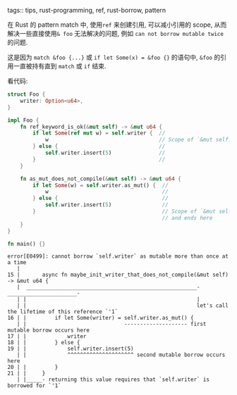tags:: tips, rust-programming, ref, rust-borrow, pattern

在 Rust 的 pattern match 中, 使用`ref` 来创建引用, 可以减小引用的 scope,
从而解决一些直接使用`& foo` 无法解决的问题, 例如 `can not borrow mutable twice` 的问题.

这是因为 `match &foo {...}` 或 `if let Some(x) = &foo {}` 的语句中, `&foo`
的引用一直被持有直到 `match` 或 `if` 结束.

看代码:

```rust
struct Foo {
    writer: Option<u64>,
}

impl Foo {
    fn ref_keyword_is_ok(&mut self) -> &mut u64 {
        if let Some(ref mut w) = self.writer {  //
            w                                   // Scope of `&mut self.writer` ends here
        } else {                                //
            self.writer.insert(5)               //
        }                                       //
    }

    fn as_mut_does_not_compile(&mut self) -> &mut u64 {
        if let Some(w) = self.writer.as_mut() {  // 
            w                                    //
        } else {                                 //
            self.writer.insert(5)                //
        }                                        // Scope of `&mut self.writer` lasts as long as the if-let statement,
                                                 // and ends here
    }
}

fn main() {}
```

```
error[E0499]: cannot borrow `self.writer` as mutable more than once at a time
   |
15 |       async fn maybe_init_writer_that_does_not_compile(&mut self) -> &mut u64 {
   |  ______________________________________________________-______________________-
   | |                                                      |
   | |                                                      let's call the lifetime of this reference `'1`
16 | |         if let Some(writer) = self.writer.as_mut() {
   | |                               -------------------- first mutable borrow occurs here
17 | |             writer
18 | |         } else {
19 | |             self.writer.insert(5)
   | |             ^^^^^^^^^^^^^^^^^^^^^ second mutable borrow occurs here
20 | |         }
21 | |     }
   | |_____- returning this value requires that `self.writer` is borrowed for `'1`
```
